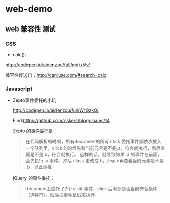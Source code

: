# web-demo

## web 兼容性 测试

### CSS

- calc():

http://codepen.io/aidenzou/full/mVrxVv/

兼容性传送门：http://caniuse.com/#search=calc

### Javascript

- Zepto事件委托的小坑

  http://codepen.io/aidenzou/full/WrGzxQ/
  
  Find:https://github.com/riskers/blog/issues/14
  
  Zepto 的事件委托是：
  
  > 在代码解析的时候，所有document的所有 click 委托事件都依次放入一个队列里，click 的时候先看当前元素是不是.a，符合就执行，然后查看是不是.b，符合就执行。
  这样的话，就导致如果 .a 的事件在前面，会先执行 .a 事件，然后 class 更改成 b，Zepto再查看当前元素是不是 .b，以此类推。
  
  jQuery 的事件委托：
  
  > document上委托了2个 click 事件，click 后判断是否当前符合条件（选择符），然后把事件拿出来执行。



